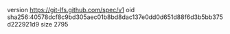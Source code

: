 version https://git-lfs.github.com/spec/v1
oid sha256:40578dcf8c9bd305aec01b8bd8dac137e0dd0d651d88f6d3b5bb375d222921d9
size 2795
